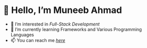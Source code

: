 <h1> 👋 Hello, I’m Muneeb Ahmad </h1>


- 👀 I’m interested in _Full-Stack Development_
- 🌱 I’m currently learning Frameworks and Various Programming Languages
- 📫 You can reach me _[here](mailto:muneeb@post.com)_
  
      
<!---      
mneeb/mneeb is a ✨ special ✨ repository because its `README.md` (this file) appears on your GitHub profile.
You can click the Preview link to take a look at your changes.
--->
